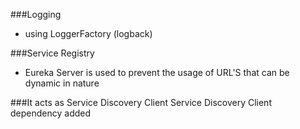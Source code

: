 ###Logging

- using LoggerFactory (logback)

###Service Registry
- Eureka Server is used to prevent the usage of URL'S
  that can be dynamic in nature

###It acts as Service Discovery Client
Service Discovery Client dependency added